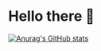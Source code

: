 # Hello there 👋 


[![Anurag's GitHub stats](https://github-readme-stats.vercel.app/api?username=bravos1&count_private=true&show_icons=true&theme=algolia)](https://github.com/anuraghazra/github-readme-stats)
